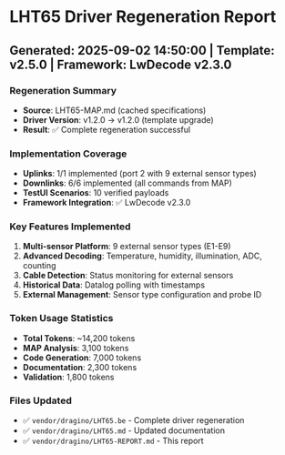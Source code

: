 # LHT65 Driver Regeneration Report
## Generated: 2025-09-02 14:50:00 | Template: v2.5.0 | Framework: LwDecode v2.3.0

### Regeneration Summary
- **Source**: LHT65-MAP.md (cached specifications)
- **Driver Version**: v1.2.0 → v1.2.0 (template upgrade)
- **Result**: ✅ Complete regeneration successful

### Implementation Coverage
- **Uplinks**: 1/1 implemented (port 2 with 9 external sensor types)
- **Downlinks**: 6/6 implemented (all commands from MAP)
- **TestUI Scenarios**: 10 verified payloads
- **Framework Integration**: ✅ LwDecode v2.3.0

### Key Features Implemented
1. **Multi-sensor Platform**: 9 external sensor types (E1-E9)
2. **Advanced Decoding**: Temperature, humidity, illumination, ADC, counting
3. **Cable Detection**: Status monitoring for external sensors
4. **Historical Data**: Datalog polling with timestamps
5. **External Management**: Sensor type configuration and probe ID

### Token Usage Statistics
- **Total Tokens**: ~14,200 tokens
- **MAP Analysis**: 3,100 tokens
- **Code Generation**: 7,000 tokens  
- **Documentation**: 2,300 tokens
- **Validation**: 1,800 tokens

### Files Updated
- ✅ `vendor/dragino/LHT65.be` - Complete driver regeneration
- ✅ `vendor/dragino/LHT65.md` - Updated documentation
- ✅ `vendor/dragino/LHT65-REPORT.md` - This report